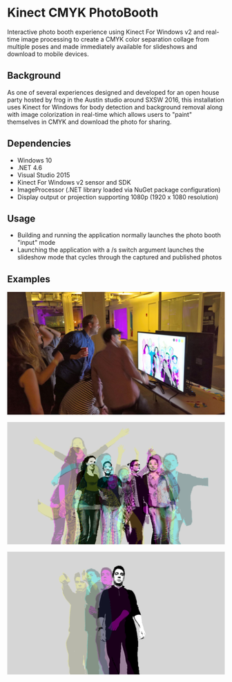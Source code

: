 # Kinect CMYK PhotoBooth
Interactive photo booth experience using Kinect For Windows v2 and real-time image processing to create a CMYK color separation collage from multiple poses and made immediately available for slideshows and download to mobile devices.

## Background

As one of several experiences designed and developed for an open house party hosted by frog in the Austin studio around SXSW 2016, this installation uses Kinect for Windows for body detection and background removal along with image colorization in real-time which allows users to "paint" themselves in CMYK and download the photo for sharing.

## Dependencies

* Windows 10
* .NET 4.6
* Visual Studio 2015
* Kinect For Windows v2 sensor and SDK
* ImageProcessor (.NET library loaded via NuGet package configuration)
* Display output or projection supporting 1080p (1920 x 1080 resolution)

## Usage

* Building and running the application normally launches the photo booth "input" mode
* Launching the application with a /s switch argument launches the slideshow mode that cycles through the captured and published photos

## Examples

![Kinect CMYK PhotoBooth](images/frog-kinect-cmyk-photobooth-input.jpg)

![Kinect CMYK PhotoBooth](images/frog-kinect-cmyk-photobooth-output-1.png)

![Kinect CMYK PhotoBooth](images/frog-kinect-cmyk-photobooth-output-2.png)